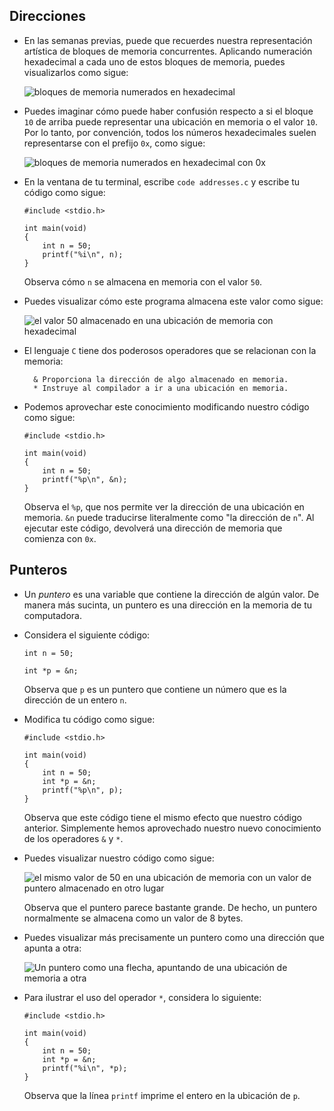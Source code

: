 Direcciones
------------

*   En las semanas previas, puede que recuerdes nuestra representación artística de bloques de memoria concurrentes. Aplicando numeración hexadecimal a cada uno de estos bloques de memoria, puedes visualizarlos como sigue:

    ![bloques de memoria numerados en hexadecimal](https://cs50.harvard.edu/x/2023/notes/4/cs50Week4Slide065.png "hexadecimal de memoria")
    
*   Puedes imaginar cómo puede haber confusión respecto a si el bloque `10` de arriba puede representar una ubicación en memoria o el valor `10`. Por lo tanto, por convención, todos los números hexadecimales suelen representarse con el prefijo `0x`, como sigue:
    
    ![bloques de memoria numerados en hexadecimal con 0x](https://cs50.harvard.edu/x/2023/notes/4/cs50Week4Slide066.png "0x")
    
*   En la ventana de tu terminal, escribe `code addresses.c` y escribe tu código como sigue:

        #include <stdio.h>
        
        int main(void)
        {
            int n = 50;
            printf("%i\n", n);
        }
    
    Observa cómo `n` se almacena en memoria con el valor `50`.
    
*   Puedes visualizar cómo este programa almacena este valor como sigue:

    ![el valor 50 almacenado en una ubicación de memoria con hexadecimal](https://cs50.harvard.edu/x/2023/notes/4/cs50Week4Slide070.png "hexadecimal")
    
*   El lenguaje `C` tiene dos poderosos operadores que se relacionan con la memoria:
    
          & Proporciona la dirección de algo almacenado en memoria.
          * Instruye al compilador a ir a una ubicación en memoria.
    
*   Podemos aprovechar este conocimiento modificando nuestro código como sigue:

        #include <stdio.h>
        
        int main(void)
        {
            int n = 50;
            printf("%p\n", &n);
        }
    
    Observa el `%p`, que nos permite ver la dirección de una ubicación en memoria. `&n` puede traducirse literalmente como "la dirección de `n`". Al ejecutar este código, devolverá una dirección de memoria que comienza con `0x`.
    

Punteros
--------

*   Un _puntero_ es una variable que contiene la dirección de algún valor. De manera más sucinta, un puntero es una dirección en la memoria de tu computadora.
*   Considera el siguiente código:
    
        int n = 50;
        
        int *p = &n;
    
    Observa que `p` es un puntero que contiene un número que es la dirección de un entero `n`.
    
*   Modifica tu código como sigue:
    
        #include <stdio.h>
        
        int main(void)
        {
            int n = 50;
            int *p = &n;
            printf("%p\n", p);
        }
    
    Observa que este código tiene el mismo efecto que nuestro código anterior. Simplemente hemos aprovechado nuestro nuevo conocimiento de los operadores `&` y `*`.
    
*   Puedes visualizar nuestro código como sigue:

    ![el mismo valor de 50 en una ubicación de memoria con un valor de puntero almacenado en otro lugar](https://cs50.harvard.edu/x/2023/notes/4/cs50Week4Slide078.png "puntero")
    
    Observa que el puntero parece bastante grande. De hecho, un puntero normalmente se almacena como un valor de 8 bytes.
    
*   Puedes visualizar más precisamente un puntero como una dirección que apunta a otra:

    ![Un puntero como una flecha, apuntando de una ubicación de memoria a otra](https://cs50.harvard.edu/x/2023/notes/4/cs50Week4Slide079.png "puntero")
    
*   Para ilustrar el uso del operador `*`, considera lo siguiente:
    
        #include <stdio.h>
        
        int main(void)
        {
            int n = 50;
            int *p = &n;
            printf("%i\n", *p);
        }
    
    Observa que la línea `printf` imprime el entero en la ubicación de `p`.